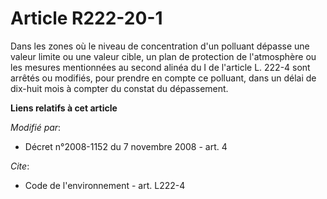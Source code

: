 # Article R222-20-1

Dans les zones où le niveau de concentration d'un polluant dépasse une valeur limite ou une valeur cible, un plan de
protection de l'atmosphère ou les mesures mentionnées au second alinéa du I de l'article L. 222-4 sont arrêtés ou modifiés,
pour prendre en compte ce polluant, dans un délai de dix-huit mois à compter du constat du dépassement.

**Liens relatifs à cet article**

_Modifié par_:

  - Décret n°2008-1152 du 7 novembre 2008 - art. 4

_Cite_:

  - Code de l'environnement - art. L222-4
